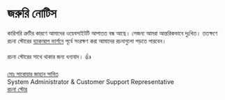 # জরুরি নোটিস

কারিগরি ত্রুটির কারণে আমাদের ওয়েবসাইটটি আপাতত বন্ধ আছে। সেজন্য আমরা আন্তরিকভাবে দুঃখিত। ততক্ষণে রচনা স্টোরের <a href="https://testblogmsjs.blogspot.com">ব্যাকআপ ভার্শনে</a> পূর্বে সংরক্ষণ করা আমাদের রচনাগুলো পড়তে পারবেন।<br>
<br>
রচনা স্টোরের সাথে থাকার জন্য ধন্যবাদ। 👍<br>
<br>
<a href="https://sab1t.me">মোঃ সারোয়ার জাহান সাবিত</a><br>
System Administrator & Customer Support Representative<br>
<a href="https://rochonastore.com">রচনা স্টোর</a><br>



